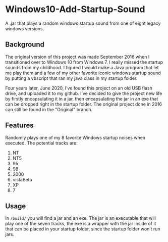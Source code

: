 # Windows10-Add-Startup-Sound
A .jar that plays a random windows startup sound from one of eight legacy windows versions.

## Background 
The original version of this project was made September 2016 when I transitioned over to Windows 10 from Windows 7. I really missed the startup sounds from my childhood. I figured I would make a Java program that let me play them and a few of my other favorite iconic windows startup sound by putting a vbscript that ran my java class in my startup folder. 

Four years later, June 2020, I’ve found this project on an old USB flash drive, and uploaded it to my github. I’ve decided to give the project new life by firstly encapsulating it in a jar, then encapsulating the jar in an exe that can be dropped right in the startup folder. The original project done in 2016 can still be found in the "Original" branch.

## Features 
Randomly plays one of my 8 favorite Windows startup noises when executed.
The potential tracks are:
1) NT  
2) NT5  
3) 95  
4) 98
5) 2000
6) vistaBeta
7) XP
8) 7
 
## Usage
In `/build/` you will find a jar and an exe. The jar is an executable that will play one of the seven tracks, the exe is a wrapper with the jar inside of it that can be placed in your startup folder, since the startup folder won’t run jars. 
